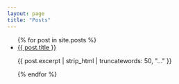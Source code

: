 ```yaml
---
layout: page
title: "Posts"
---
```


<ul>
  {% for post in site.posts %}
    <li>
      <a href="{{ post.url }}">{{ post.title }}</a>
      <p>{{ post.excerpt | strip_html | truncatewords: 50, "..." }}</p>
    </li>
  {% endfor %}
</ul>
